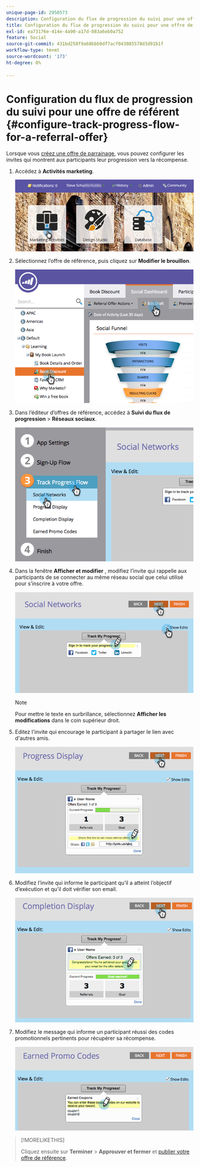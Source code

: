 ```yaml
---
unique-page-id: 2950573
description: Configuration du flux de progression du suivi pour une offre de référence - Documents Marketo - Documentation du produit
title: Configuration du flux de progression du suivi pour une offre de référent
exl-id: ea73176e-414e-4a90-a17d-083a6eb0a752
feature: Social
source-git-commit: 431bd258f9a68bbb9df7acf043085578d3d91b1f
workflow-type: tm+mt
source-wordcount: '173'
ht-degree: 0%

---
```


# Configuration du flux de progression du suivi pour une offre de référent {#configure-track-progress-flow-for-a-referral-offer}

Lorsque vous [créez une offre de parrainage](/help/marketo/product-docs/demand-generation/social/referral-offers/create-a-referral-offer.md), vous pouvez configurer les invites qui montrent aux participants leur progression vers la récompense.

1. Accédez à **Activités marketing**.

   ![](assets/login-marketing-activities-4.png)

1. Sélectionnez l’offre de référence, puis cliquez sur **Modifier le brouillon**.

   ![](assets/image2014-9-22-14-3a35-3a31.png)

1. Dans l’éditeur d’offres de référence, accédez à **Suivi du flux de progression** > **Réseaux sociaux**.

   ![](assets/image2014-9-22-14-3a35-3a43.png)

1. Dans la fenêtre **Afficher et modifier** , modifiez l’invite qui rappelle aux participants de se connecter au même réseau social que celui utilisé pour s’inscrire à votre offre.

   ![](assets/image2014-9-22-14-3a35-3a58.png)

   >[!NOTE]
   >
   >Pour mettre le texte en surbrillance, sélectionnez **Afficher les modifications** dans le coin supérieur droit.

1. Editez l&#39;invite qui encourage le participant à partager le lien avec d&#39;autres amis.

   ![](assets/image2014-9-22-14-3a36-3a22.png)

1. Modifiez l’invite qui informe le participant qu’il a atteint l’objectif d’exécution et qu’il doit vérifier son email.

   ![](assets/image2014-9-22-14-3a36-3a36.png)

1. Modifiez le message qui informe un participant réussi des codes promotionnels pertinents pour récupérer sa récompense.

   ![](assets/image2014-9-22-14-3a36-3a43.png)

>[!MORELIKETHIS]
>
>Cliquez ensuite sur **Terminer** > **Approuver et fermer** et [publier votre offre de référence](/help/marketo/product-docs/demand-generation/social/referral-offers/publish-a-referral-offer.md).
